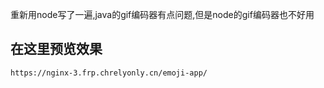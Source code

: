 重新用node写了一遍,java的gif编码器有点问题,但是node的gif编码器也不好用
## 在这里预览效果
```
https://nginx-3.frp.chrelyonly.cn/emoji-app/
```
